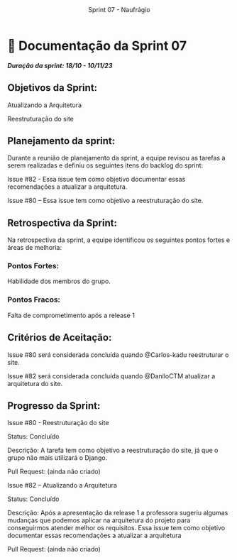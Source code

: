 <header>
    Sprint 07 - Naufrágio
</header>
<div class="doc-body">
<!-- ADD O CONTEÚDO ABAIXO -->

# 📜 Documentação da Sprint 07
***Duração da sprint: 18/10 - 10/11/23***

## Objetivos da Sprint: 

Atualizando a Arquitetura 

Reestruturação do site 

 

## Planejamento da sprint: 

  

Durante a reunião de planejamento da sprint, a equipe revisou as tarefas a serem realizadas e definiu os seguintes itens do backlog do sprint: 

Issue #82 - Essa issue tem como objetivo documentar essas recomendações a atualizar a arquitetura. 
 
Issue #80 – Essa issue tem como objetivo a reestruturação do site. 

  

## Retrospectiva da Sprint:  

  

Na retrospectiva da sprint, a equipe identificou os seguintes pontos fortes e áreas de melhoria: 

  

### Pontos Fortes: 

 Habilidade dos membros do grupo. 

### Pontos Fracos: 

Falta de comprometimento após a release 1 

 

## Critérios de Aceitação: 

  

Issue #80 será considerada concluída quando @Carlos-kadu reestruturar o site. 

Issue #82  será considerada concluída quando @DaniloCTM atualizar a arquitetura do site. 

  

## Progresso da Sprint: 

  

Issue #80 - Reestruturação do site 

 

Status: Concluído 

Descrição: A tarefa tem como objetivo a reestruturação do site, já que o grupo não mais utilizará o Django. 

Pull Request: (ainda não criado) 

  

Issue #82 – Atualizando a Arquitetura 

Status: Concluído 

Descrição: Após a apresentação da release 1 a professora sugeriu algumas mudanças que podemos aplicar na arquitetura do projeto para conseguirmos atender melhor os requisitos. Essa issue tem como objetivo documentar essas recomendações a atualizar a arquitetura 

Pull Request: (ainda não criado) 